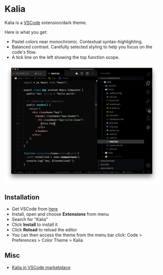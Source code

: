 # Kalia

Kalia is a [VSCode](https://code.visualstudio.com/) extension/dark theme.

Here is what you get:

* Pastel colors near monochromic. Contextual syntax-highlighting.
* Balanced contrast. Carefully selected styling to help you focus on the code's flow.
* A tick line on the left showing the top function scope.

![Kalia VSCode Theme](./kalia.png)

## Installation

* Get VSCode from [here](https://code.visualstudio.com/)
* Install, open and choose **Extensions** from menu
* Search for "Kalia"
* Click **Install** to install it
* Click **Reload** to reload the editor
* You can then access the theme from the menu bar click: Code > Preferences > Color Theme > Kalia

## Misc

* [Kalia in VSCode marketplace](https://marketplace.visualstudio.com/items?itemName=krasimir.kalia)